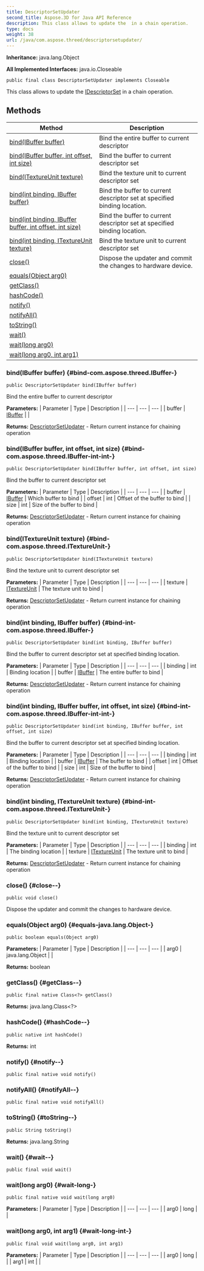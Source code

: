 ```yaml
---
title: DescriptorSetUpdater
second_title: Aspose.3D for Java API Reference
description: This class allows to update the  in a chain operation.
type: docs
weight: 38
url: /java/com.aspose.threed/descriptorsetupdater/
---
```


**Inheritance:**
java.lang.Object

**All Implemented Interfaces:**
java.io.Closeable
```
public final class DescriptorSetUpdater implements Closeable
```

This class allows to update the [IDescriptorSet](../../com.aspose.threed/idescriptorset) in a chain operation.
## Methods

| Method | Description |
| --- | --- |
| [bind(IBuffer buffer)](#bind-com.aspose.threed.IBuffer-) | Bind the entire buffer to current descriptor |
| [bind(IBuffer buffer, int offset, int size)](#bind-com.aspose.threed.IBuffer-int-int-) | Bind the buffer to current descriptor set |
| [bind(ITextureUnit texture)](#bind-com.aspose.threed.ITextureUnit-) | Bind the texture unit to current descriptor set |
| [bind(int binding, IBuffer buffer)](#bind-int-com.aspose.threed.IBuffer-) | Bind the buffer to current descriptor set at specified binding location. |
| [bind(int binding, IBuffer buffer, int offset, int size)](#bind-int-com.aspose.threed.IBuffer-int-int-) | Bind the buffer to current descriptor set at specified binding location. |
| [bind(int binding, ITextureUnit texture)](#bind-int-com.aspose.threed.ITextureUnit-) | Bind the texture unit to current descriptor set |
| [close()](#close--) | Dispose the updater and commit the changes to hardware device. |
| [equals(Object arg0)](#equals-java.lang.Object-) |  |
| [getClass()](#getClass--) |  |
| [hashCode()](#hashCode--) |  |
| [notify()](#notify--) |  |
| [notifyAll()](#notifyAll--) |  |
| [toString()](#toString--) |  |
| [wait()](#wait--) |  |
| [wait(long arg0)](#wait-long-) |  |
| [wait(long arg0, int arg1)](#wait-long-int-) |  |
### bind(IBuffer buffer) {#bind-com.aspose.threed.IBuffer-}
```
public DescriptorSetUpdater bind(IBuffer buffer)
```


Bind the entire buffer to current descriptor

**Parameters:**
| Parameter | Type | Description |
| --- | --- | --- |
| buffer | [IBuffer](../../com.aspose.threed/ibuffer) |  |

**Returns:**
[DescriptorSetUpdater](../../com.aspose.threed/descriptorsetupdater) - Return current instance for chaining operation
### bind(IBuffer buffer, int offset, int size) {#bind-com.aspose.threed.IBuffer-int-int-}
```
public DescriptorSetUpdater bind(IBuffer buffer, int offset, int size)
```


Bind the buffer to current descriptor set

**Parameters:**
| Parameter | Type | Description |
| --- | --- | --- |
| buffer | [IBuffer](../../com.aspose.threed/ibuffer) | Which buffer to bind |
| offset | int | Offset of the buffer to bind |
| size | int | Size of the buffer to bind |

**Returns:**
[DescriptorSetUpdater](../../com.aspose.threed/descriptorsetupdater) - Return current instance for chaining operation
### bind(ITextureUnit texture) {#bind-com.aspose.threed.ITextureUnit-}
```
public DescriptorSetUpdater bind(ITextureUnit texture)
```


Bind the texture unit to current descriptor set

**Parameters:**
| Parameter | Type | Description |
| --- | --- | --- |
| texture | [ITextureUnit](../../com.aspose.threed/itextureunit) | The texture unit to bind |

**Returns:**
[DescriptorSetUpdater](../../com.aspose.threed/descriptorsetupdater) - Return current instance for chaining operation
### bind(int binding, IBuffer buffer) {#bind-int-com.aspose.threed.IBuffer-}
```
public DescriptorSetUpdater bind(int binding, IBuffer buffer)
```


Bind the buffer to current descriptor set at specified binding location.

**Parameters:**
| Parameter | Type | Description |
| --- | --- | --- |
| binding | int | Binding location |
| buffer | [IBuffer](../../com.aspose.threed/ibuffer) | The entire buffer to bind |

**Returns:**
[DescriptorSetUpdater](../../com.aspose.threed/descriptorsetupdater) - Return current instance for chaining operation
### bind(int binding, IBuffer buffer, int offset, int size) {#bind-int-com.aspose.threed.IBuffer-int-int-}
```
public DescriptorSetUpdater bind(int binding, IBuffer buffer, int offset, int size)
```


Bind the buffer to current descriptor set at specified binding location.

**Parameters:**
| Parameter | Type | Description |
| --- | --- | --- |
| binding | int | Binding location |
| buffer | [IBuffer](../../com.aspose.threed/ibuffer) | The buffer to bind |
| offset | int | Offset of the buffer to bind |
| size | int | Size of the buffer to bind |

**Returns:**
[DescriptorSetUpdater](../../com.aspose.threed/descriptorsetupdater) - Return current instance for chaining operation
### bind(int binding, ITextureUnit texture) {#bind-int-com.aspose.threed.ITextureUnit-}
```
public DescriptorSetUpdater bind(int binding, ITextureUnit texture)
```


Bind the texture unit to current descriptor set

**Parameters:**
| Parameter | Type | Description |
| --- | --- | --- |
| binding | int | The binding location |
| texture | [ITextureUnit](../../com.aspose.threed/itextureunit) | The texture unit to bind |

**Returns:**
[DescriptorSetUpdater](../../com.aspose.threed/descriptorsetupdater) - Return current instance for chaining operation
### close() {#close--}
```
public void close()
```


Dispose the updater and commit the changes to hardware device.

### equals(Object arg0) {#equals-java.lang.Object-}
```
public boolean equals(Object arg0)
```




**Parameters:**
| Parameter | Type | Description |
| --- | --- | --- |
| arg0 | java.lang.Object |  |

**Returns:**
boolean
### getClass() {#getClass--}
```
public final native Class<?> getClass()
```




**Returns:**
java.lang.Class<?>
### hashCode() {#hashCode--}
```
public native int hashCode()
```




**Returns:**
int
### notify() {#notify--}
```
public final native void notify()
```




### notifyAll() {#notifyAll--}
```
public final native void notifyAll()
```




### toString() {#toString--}
```
public String toString()
```




**Returns:**
java.lang.String
### wait() {#wait--}
```
public final void wait()
```




### wait(long arg0) {#wait-long-}
```
public final native void wait(long arg0)
```




**Parameters:**
| Parameter | Type | Description |
| --- | --- | --- |
| arg0 | long |  |

### wait(long arg0, int arg1) {#wait-long-int-}
```
public final void wait(long arg0, int arg1)
```




**Parameters:**
| Parameter | Type | Description |
| --- | --- | --- |
| arg0 | long |  |
| arg1 | int |  |

